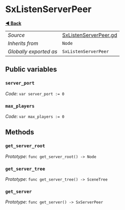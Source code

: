 # SxListenServerPeer

**[◀️ Back](../readme.md)**

|    |     |
|----|-----|
|*Source*|[SxListenServerPeer.gd](../../../nodes/networking/SxListenServerPeer.gd)|
|*Inherits from*|`Node`|
|*Globally exported as*|`SxListenServerPeer`|

## Public variables

### `server_port`

*Code*: `var server_port := 0`

### `max_players`

*Code*: `var max_players := 0`

## Methods

### `get_server_root`

*Prototype*: `func get_server_root() -> Node`

### `get_server_tree`

*Prototype*: `func get_server_tree() -> SceneTree`

### `get_server`

*Prototype*: `func get_server() -> SxServerPeer`

